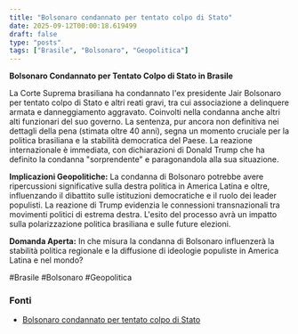 ```yaml
---
title: "Bolsonaro condannato per tentato colpo di Stato"
date: 2025-09-12T00:00:18.619499
draft: false
type: "posts"
tags: ["Brasile", "Bolsonaro", "Geopolitica"]
---
```


**Bolsonaro Condannato per Tentato Colpo di Stato in Brasile**

La Corte Suprema brasiliana ha condannato l'ex presidente Jair Bolsonaro per tentato colpo di Stato e altri reati gravi, tra cui associazione a delinquere armata e danneggiamento aggravato.  Coinvolti nella condanna anche altri alti funzionari del suo governo.  La sentenza, pur ancora non definitiva nei dettagli della pena (stimata oltre 40 anni), segna un momento cruciale per la politica brasiliana e la stabilità democratica del Paese.  La reazione internazionale è immediata, con dichiarazioni di Donald Trump che ha definito la condanna "sorprendente" e paragonandola alla sua situazione.

**Implicazioni Geopolitiche:** La condanna di Bolsonaro potrebbe avere ripercussioni significative sulla destra politica in America Latina e oltre, influenzando il dibattito sulle istituzioni democratiche e il ruolo dei leader populisti. La reazione di Trump evidenzia le connessioni transnazionali tra movimenti politici di estrema destra.  L'esito del processo avrà un impatto sulla polarizzazione politica brasiliana e sulle future elezioni.

**Domanda Aperta:**  In che misura la condanna di Bolsonaro influenzerà la stabilità politica regionale e la diffusione di ideologie populiste in America Latina e nel mondo?

#Brasile #Bolsonaro #Geopolitica


### Fonti
- [Bolsonaro condannato per tentato colpo di Stato](https://www.ansa.it/sito/notizie/topnews/2025/09/11/bolsonaro-condannato-per-tentato-colpo-di-stato_0982a682-c59d-4bd6-a699-c0156366bf75.html)
